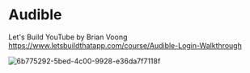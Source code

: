 # Audible
Let's Build YouTube by Brian Voong
https://www.letsbuildthatapp.com/course/Audible-Login-Walkthrough

![6b775292-5bed-4c00-9928-e36da7f7118f](https://cloud.githubusercontent.com/assets/10826166/23124569/d30a27a6-f77e-11e6-9342-dfa30ef3763b.png)

